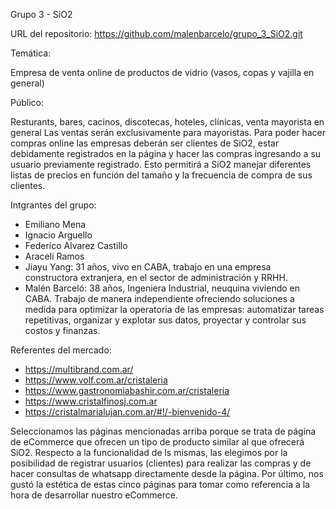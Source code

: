 Grupo 3 - SiO2

URL del repositorio: https://github.com/malenbarcelo/grupo_3_SiO2.git

Temática: 

Empresa de venta online de productos de vidrio (vasos, copas y vajilla en general)

Público:

Resturants, bares, cacinos, discotecas, hoteles, clínicas, venta mayorista en general
Las ventas serán exclusivamente para mayoristas. Para poder hacer compras online las empresas deberán ser clientes de SiO2, estar debidamente registrados en la página y hacer las compras ingresando a su usuario previamente registrado. Esto permitirá a SiO2 manejar diferentes listas de precios en función del tamaño y la frecuencia de compra de sus clientes. 

Intgrantes del grupo:

- Emiliano Mena
- Ignacio Arguello
- Federico Alvarez Castillo
- Araceli Ramos
- Jiayu Yang: 31 años, vivo en CABA, trabajo en una empresa constructora extranjera, en el sector de administración y RRHH.
- Malén Barceló: 38 años, Ingeniera Industrial, neuquina viviendo en CABA. Trabajo de manera independiente ofreciendo  soluciones a medida para optimizar la operatoria de las empresas: automatizar tareas
repetitivas, organizar y explotar sus datos, proyectar y controlar sus costos y finanzas.

Referentes del mercado:

- https://multibrand.com.ar/
- https://www.volf.com.ar/cristaleria
- https://www.gastronomiabashir.com.ar/cristaleria
- https://www.cristalfinosj.com.ar
- https://cristalmarialujan.com.ar/#!/-bienvenido-4/

Seleccionamos las páginas mencionadas arriba porque se trata de página de eCommerce que ofrecen un tipo de producto similar al que ofrecerá SiO2. 
Respecto a la funcionalidad de ls mismas, las elegimos por la posibilidad de registrar usuarios (clientes) para realizar las compras y de hacer consultas de whatsapp directamente desde la página. 
Por último, nos gustó la estética de estas cinco páginas para tomar como referencia a la hora de desarrollar nuestro eCommerce.